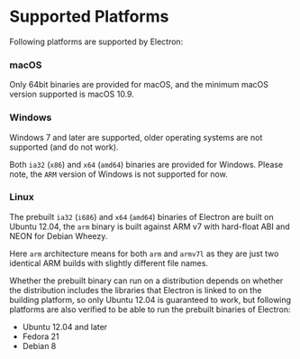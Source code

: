 # Supported Platforms

Following platforms are supported by Electron:

### macOS

Only 64bit binaries are provided for macOS, and the minimum macOS version
supported is macOS 10.9.

### Windows

Windows 7 and later are supported, older operating systems are not supported
(and do not work).

Both `ia32` (`x86`) and `x64` (`amd64`) binaries are provided for Windows.
Please note, the `ARM` version of Windows is not supported for now.

### Linux

The prebuilt `ia32` (`i686`) and `x64` (`amd64`) binaries of Electron are built on
Ubuntu 12.04, the `arm` binary is built against ARM v7 with hard-float ABI and
NEON for Debian Wheezy.

Here `arm` architecture means for both `arm` and `armv7l` as they are just two 
identical ARM builds with slightly different file names.

Whether the prebuilt binary can run on a distribution depends on whether the
distribution includes the libraries that Electron is linked to on the building
platform, so only Ubuntu 12.04 is guaranteed to work, but following platforms
are also verified to be able to run the prebuilt binaries of Electron:

* Ubuntu 12.04 and later
* Fedora 21
* Debian 8
